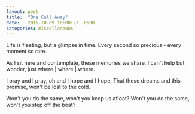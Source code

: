 ```yaml
---
layout: post
title:  "One Call Away"
date:   2015-10-09 10:00:27 -0500
categories: miscellaneous
---
```


Life is fleeting, but a glimpse in time.
Every second so precious - every moment so rare.

As I sit here and contemplate, these memories we share,
I can't help but wonder, just where | where | where. 

I pray and I pray, oh and I hope and I hope,
That these dreams and this promise, won't be lost to the cold.

Won't you do the same, won't you keep us afloat?
Won't you do the same, won't you step off the boat?
